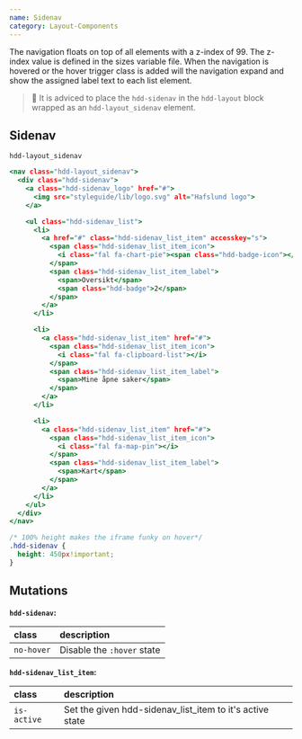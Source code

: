 ```yaml
---
name: Sidenav
category: Layout-Components
---
```


The navigation floats on top of all elements with a z-index of 99. The z-index value is defined in the sizes variable file. When the navigation is hovered or the hover trigger class is added will the navigation expand and show the assigned label text to each list element.
>🚧 It is adviced to place the `hdd-sidenav` in the `hdd-layout` block wrapped as an `hdd-layout_sidenav` element. 

## Sidenav
`hdd-layout_sidenav`

```nav.html
<nav class="hdd-layout_sidenav">
  <div class="hdd-sidenav">
    <a class="hdd-sidenav_logo" href="#">
      <img src="styleguide/lib/logo.svg" alt="Hafslund logo">
    </a>

    <ul class="hdd-sidenav_list">
      <li>
        <a href="#" class="hdd-sidenav_list_item" accesskey="s">
          <span class="hdd-sidenav_list_item_icon">
            <i class="fal fa-chart-pie"><span class="hdd-badge-icon"></span></i>
          </span>
          <span class="hdd-sidenav_list_item_label">
            <span>Oversikt</span>
            <span class="hdd-badge">2</span>
          </span>
        </a>
      </li>

      <li>
        <a class="hdd-sidenav_list_item" href="#">
          <span class="hdd-sidenav_list_item_icon">
            <i class="fal fa-clipboard-list"></i>
          </span>
          <span class="hdd-sidenav_list_item_label">
            <span>Mine åpne saker</span>
          </span>
        </a>
      </li>

      <li>
        <a class="hdd-sidenav_list_item" href="#">
          <span class="hdd-sidenav_list_item_icon">
            <i class="fal fa-map-pin"></i>
          </span>
          <span class="hdd-sidenav_list_item_label">
            <span>Kart</span>
          </span>
        </a>
      </li>
    </ul>
  </div>
</nav>
```

```nav.css hidden
/* 100% height makes the iframe funky on hover*/
.hdd-sidenav {
  height: 450px!important;
}
```

## Mutations

**`hdd-sidenav`:**

| class | description|
| :--- | :--- |
| `no-hover` | Disable the `:hover` state |

**`hdd-sidenav_list_item`:**

| class | description|
| :--- | :--- |
| `is-active` | Set the given hdd-sidenav_list_item to it's active state |


